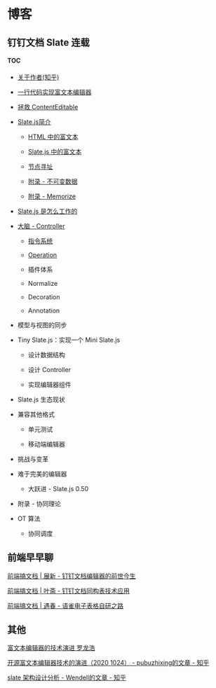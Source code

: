 # 博客

## 钉钉文档 Slate 连载

#### TOC

- [关于作者(知乎)](https://www.zhihu.com/people/dingsuite)

- [一行代码实现富文本编辑器](https://zhuanlan.zhihu.com/p/301221338)

- [拯救 ContentEditable](https://zhuanlan.zhihu.com/p/298101935)

- [Slate.js简介](https://zhuanlan.zhihu.com/p/324209467)

  - [HTML 中的富文本](https://zhuanlan.zhihu.com/p/324332585)
	
  - [Slate.js 中的富文本](https://zhuanlan.zhihu.com/p/324376115)

  - [节点寻址](https://zhuanlan.zhihu.com/p/336878823)

  - [附录 - 不可变数据](https://zhuanlan.zhihu.com/p/336901066)

  - [附录 - Memorize](https://zhuanlan.zhihu.com/p/337929787)

- [Slate.js 是怎么工作的](https://zhuanlan.zhihu.com/p/343799344)

- [大脑 - Controller](https://zhuanlan.zhihu.com/p/343800510)

  - [指令系统](https://zhuanlan.zhihu.com/p/343801042)

  - [Operation](https://zhuanlan.zhihu.com/p/343801406)

  - 插件体系

  - Normalize

  - Decoration

  - Annotation


- 模型与视图的同步

- Tiny Slate.js：实现一个 Mini Slate.js

  - 设计数据结构

  - 设计 Controller

  - 实现编辑器组件


- Slate.js 生态现状

- 兼容其他格式

  - 单元测试
	
  - 移动端编辑器

- 挑战与变革

- 难于完美的编辑器

  - 大跃进 - Slate.js 0.50

- 附录 - 协同理论

- OT 算法

  - 协同调度

## 前端早早聊

[前端搞文档 | 展新 - 钉钉文档编辑器的前世今生](https://www.yuque.com/zaotalk/posts/ftpxn7)

[前端搞文档 | 叶斋 - 钉钉文档同构表技术应用](https://www.yuque.com/zaotalk/posts/gog4ty)

[前端搞文档 | 遇春 - 语雀电子表格自研之路](https://www.yuque.com/zaotalk/posts/utq6nd)

## 其他

[富文本编辑器的技术演进 罗龙浩](https://myslide.cn/slides/21863#)

[开源富文本编辑器技术的演进（2020 1024） - pubuzhixing的文章 - 知乎](https://zhuanlan.zhihu.com/p/268366406)

[slate 架构设计分析 - Wendell的文章 - 知乎](https://zhuanlan.zhihu.com/p/262209236)
